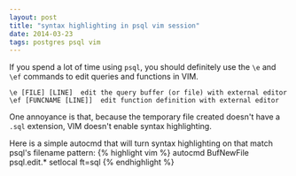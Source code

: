 ```yaml
---
layout: post
title: "syntax highlighting in psql vim session"
date: 2014-03-23 
tags: postgres psql vim
---
```


If you spend a lot of time using `psql`, you should definitely use the `\e` and `\ef` commands to edit queries and functions in VIM.

```
\e [FILE] [LINE]  edit the query buffer (or file) with external editor 
\ef [FUNCNAME [LINE]]  edit function definition with external editor
```

One annoyance is that, because the temporary file created doesn't have a `.sql` extension, VIM doesn't enable syntax highlighting. 


Here is a simple autocmd that will turn syntax highlighting on that match psql's filename pattern:
{% highlight vim %}
autocmd BufNewFile psql.edit.* setlocal ft=sql
{% endhighlight %}

